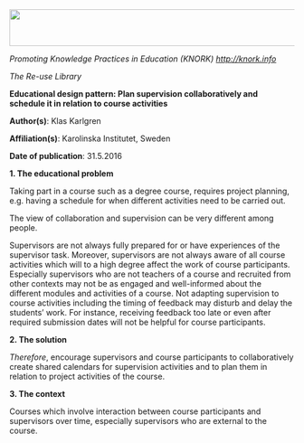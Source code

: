 <img src="md\img013/media/image01.png" width="624" height="65" />

*Promoting Knowledge Practices in Education (KNORK) http://knork.info*

*The Re-use Library*

**Educational design pattern: Plan supervision collaboratively and schedule it in relation to course activities**

**Author(s)**: Klas Karlgren

**Affiliation(s)**: Karolinska Institutet, Sweden

**Date of publication**: 31.5.2016

**1. The educational problem**

Taking part in a course such as a degree course, requires project planning, e.g. having a schedule for when different activities need to be carried out.

The view of collaboration and supervision can be very different among people.

Supervisors are not always fully prepared for or have experiences of the supervisor task. Moreover, supervisors are not always aware of all course activities which will to a high degree affect the work of course participants. Especially supervisors who are not teachers of a course and recruited from other contexts may not be as engaged and well-informed about the different modules and activities of a course. Not adapting supervision to course activities including the timing of feedback may disturb and delay the students’ work. For instance, receiving feedback too late or even after required submission dates will not be helpful for course participants.

**2. The solution**

*Therefore*, encourage supervisors and course participants to collaboratively create shared calendars for supervision activities and to plan them in relation to project activities of the course.

**3. The context**

Courses which involve interaction between course participants and supervisors over time, especially supervisors who are external to the course.
